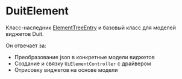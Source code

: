 # DuitElement

Класс-наследник [ElementTreeEntry](/docs/api/dart_api/ElementTreeEntry.md) и базовый класс для моделей виджетов Duit.

Он отвечает за:
- Преобразование json в конкретные модели виджетов
- Создание и связку `UiElementController` с драйвером
- Отрисовку виджетов на основе модели